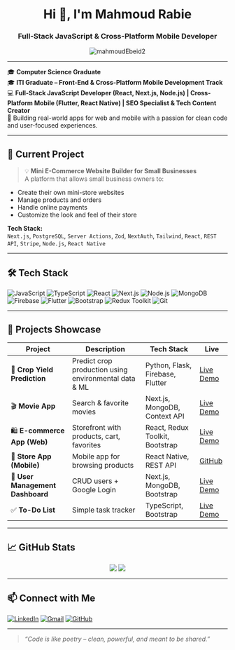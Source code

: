 <h1 align="center">Hi 👋, I'm Mahmoud Rabie</h1>
<h3 align="center">Full-Stack JavaScript & Cross-Platform Mobile Developer</h3>

<p align="center">
  <img src="https://komarev.com/ghpvc/?username=mahmoudEbeid2&label=Profile%20views&color=6c63ff&style=flat" alt="mahmoudEbeid2" />
</p>

---

🎓 **Computer Science Graduate**  
🎓 **ITI Graduate – Front-End & Cross-Platform Mobile Development Track**  
💻 **Full-Stack JavaScript Developer (React, Next.js, Node.js) | Cross-Platform Mobile (Flutter, React Native) | SEO Specialist & Tech Content Creator**  
📲 Building real-world apps for web and mobile with a passion for clean code and user-focused experiences.

---

## 🚀 Current Project

> 💡 **Mini E-Commerce Website Builder for Small Businesses**  
A platform that allows small business owners to:
- Create their own mini-store websites
- Manage products and orders
- Handle online payments
- Customize the look and feel of their store

**Tech Stack:**  
`Next.js`, `PostgreSQL`, `Server Actions`, `Zod`, `NextAuth`, `Tailwind`, `React`, `REST API`, `Stripe`, `Node.js`, `React Native`



---

## 🛠 Tech Stack

![JavaScript](https://img.shields.io/badge/-JavaScript-000?&logo=javascript)
![TypeScript](https://img.shields.io/badge/-TypeScript-000?&logo=typescript)
![React](https://img.shields.io/badge/-React-000?&logo=react)
![Next.js](https://img.shields.io/badge/-Next.js-000?&logo=next.js)
![Node.js](https://img.shields.io/badge/-Node.js-000?&logo=node.js)
![MongoDB](https://img.shields.io/badge/-MongoDB-000?&logo=mongodb)
![Firebase](https://img.shields.io/badge/-Firebase-000?&logo=firebase)
![Flutter](https://img.shields.io/badge/-Flutter-000?&logo=flutter)
![Bootstrap](https://img.shields.io/badge/-Bootstrap-000?&logo=bootstrap)
![Redux Toolkit](https://img.shields.io/badge/-Redux_Toolkit-000?&logo=redux)
![Git](https://img.shields.io/badge/-Git-000?&logo=git)

---

## 🌟 Projects Showcase

| Project | Description | Tech Stack | Live |
|--------|-------------|------------|------|
| 🌾 **Crop Yield Prediction** | Predict crop production using environmental data & ML | Python, Flask, Firebase, Flutter | [Live Demo](https://sweet-ganache-4826c0.netlify.app/) |
| 🎬 **Movie App** | Search & favorite movies | Next.js, MongoDB, Context API | [Live Demo](https://movie-app-peach-psi.vercel.app/) |
| 🛍️ **E-commerce App (Web)** | Storefront with products, cart, favorites | React, Redux Toolkit, Bootstrap | [Live Demo](https://next-project-2izb.vercel.app/) |
| 📱 **Store App (Mobile)** | Mobile app for browsing products | React Native, REST API | [GitHub](https://github.com/mahmoudEbeid2/store-native) |
| 👤 **User Management Dashboard** | CRUD users + Google Login | Next.js, MongoDB, Bootstrap | [Live Demo](https://user-mange-etgo.vercel.app/) |
| ✅ **To-Do List** | Simple task tracker | TypeScript, Bootstrap | [Live Demo](https://jolly-florentine-2a5b7b.netlify.app/) |

---

## 📈 GitHub Stats

<p align="center">
  <img src="https://github-readme-stats.vercel.app/api?username=mahmoudEbeid2&show_icons=true&theme=react&count_private=true" />
  <img src="https://github-readme-stats.vercel.app/api/top-langs/?username=mahmoudEbeid2&layout=compact&theme=react" />
</p>

---

## 📫 Connect with Me

[![LinkedIn](https://img.shields.io/badge/-Mahmoud%20Ebeid-blue?style=flat-square&logo=linkedin&logoColor=white)](https://linkedin.com/in/mahmoud-ebead/)
[![Gmail](https://img.shields.io/badge/-Gmail-red?style=flat-square&logo=gmail&logoColor=white)](mailto:mahmoud.ebeid2002@gmail.com)
[![GitHub](https://img.shields.io/badge/-GitHub-black?style=flat-square&logo=github&logoColor=white)](https://github.com/mahmoudEbeid2)

---

> *“Code is like poetry – clean, powerful, and meant to be shared.”*
